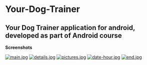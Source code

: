 # Your-Dog-Trainer
## Your Dog Trainer application for android, developed as part of Android course

**Screenshots**

[![main.jpg](https://i.postimg.cc/sfcxj1bH/main.jpg)](https://postimg.cc/vD4bX8Y5)
[![details.jpg](https://i.postimg.cc/0jcycHp1/details.jpg)](https://postimg.cc/p55vdCGs)
[![pictures.jpg](https://i.postimg.cc/8Pz5jNSp/pictures.jpg)](https://postimg.cc/PN0h7GJ9)
[![date-hour.jpg](https://i.postimg.cc/d1R1T031/date-hour.jpg)](https://postimg.cc/jw5Kptz0)
[![end.jpg](https://i.postimg.cc/kXY5SzJx/end.jpg)](https://postimg.cc/9rTV5xqM)
